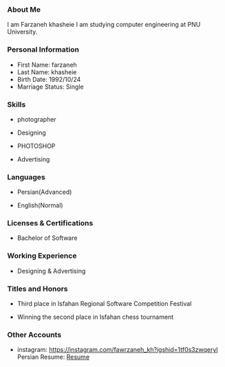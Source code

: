 <img src="" />

### About Me

I am Farzaneh khasheie
I am studying computer engineering at PNU University.

### Personal Information

- First Name: farzaneh
- Last Name: khasheie
- Birth Date: 1992/10/24
- Marriage Status: Single

### Skills

+ photographer

+ Designing

+ PHOTOSHOP

+ Advertising

### Languages

- Persian(Advanced)

- English(Normal)

### Licenses & Certifications

- Bachelor of Software

### Working Experience

- Designing & Advertising

### Titles and Honors

- Third place in Isfahan Regional Software Competition Festival

- Winning the second place in Isfahan chess tournament

### Other Accounts

- instagram: <a href="https://instagram.com/fawrzaneh_kh?igshid=1tf0s3zwqeryl">https://instagram.com/fawrzaneh_kh?igshid=1tf0s3zwqeryl</a>
  Persian Resume: <a href=""> Resume </a>
